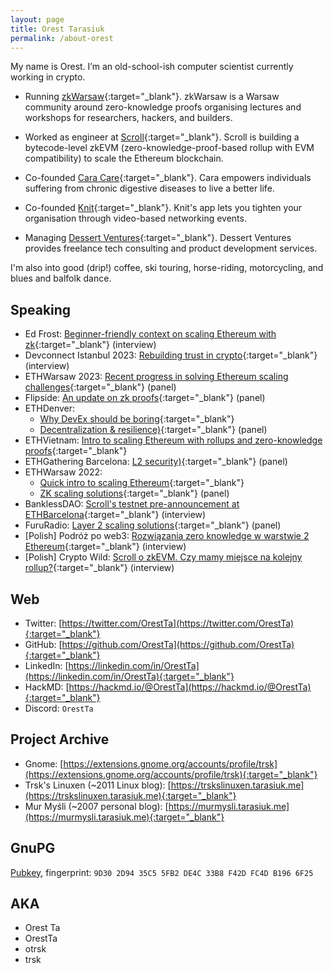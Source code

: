 ```yaml
---
layout: page
title: Orest Tarasiuk
permalink: /about-orest
---
```


My name is Orest. I’m an old-school-ish computer scientist currently working in crypto. 

- Running [zkWarsaw](https://www.zkwarsaw.dev/){:target="_blank"}. zkWarsaw is a Warsaw community around zero-knowledge proofs organising lectures and workshops for researchers, hackers, and builders.

- Worked as engineer at [Scroll](https://scroll.io){:target="_blank"}. Scroll is building a bytecode-level zkEVM (zero-knowledge-proof-based rollup with EVM compatibility) to scale the Ethereum blockchain.

- Co-founded [Cara Care](https://cara.care){:target="_blank"}. Cara empowers individuals suffering from chronic digestive diseases to live a better life.

- Co-founded [Knit](https://sites.google.com/view/knitvideo/?ref=tarasiuk.me/about-orest){:target="_blank"}. Knit's app lets you tighten your organisation through video-based networking events.

- Managing [Dessert Ventures](https://dessertventures.com/?ref=tarasiuk.me/about-orest){:target="_blank"}. Dessert Ventures provides freelance tech consulting and product development services.

I'm also into good (drip!) coffee, ski touring, horse-riding, motorcycling, and blues and balfolk dance.


## Speaking

- Ed Frost: [Beginner-friendly context on scaling Ethereum with zk](https://www.understandingrecruitment.com/knowledge-hub/video/absolutely-zero-knowledge-podcast-episode-3-orest-tarasiuk){:target="_blank"} (interview)
- Devconnect Istanbul 2023: [Rebuilding trust in crypto](https://www.supermoonstation.com/post/a-conversation-with-computer-scientist-orest){:target="_blank"} (interview)
- ETHWarsaw 2023: [Recent progress in solving Ethereum scaling challenges](https://www.youtube.com/watch?v=FiqGXK01GoI){:target="_blank"} (panel)
- Flipside: [An update on zk proofs](https://twitter.com/flipsidecrypto/status/1661050981088481283){:target="_blank"} (panel)
- ETHDenver: 
  - [Why DevEx should be boring](https://www.youtube.com/watch?v=KSaKmYHH_9o){:target="_blank"}
  - [Decentralization & resilience)](https://www.youtube.com/watch?v=r9nB_RaPDpA){:target="_blank"} (panel)
- ETHVietnam: [Intro to scaling Ethereum with rollups and zero-knowledge proofs](https://youtu.be/hxnVGWPv7Hg?t=1951){:target="_blank"}
- ETHGathering Barcelona: [L2 security)](https://www.youtube.com/watch?v=tR6avMeIMhw){:target="_blank"} (panel)
- ETHWarsaw 2022: 
  - [Quick intro to scaling Ethereum](https://www.youtube.com/watch?v=B9SGnCTZud0&t=23246s){:target="_blank"}
  - [ZK scaling solutions](https://twitter.com/ETHWarsaw/status/1564246753653710849){:target="_blank"} (panel)
- BanklessDAO: [Scroll's testnet pre-announcement at ETHBarcelona](https://twitter.com/banklessDAO/status/1559230832598032384){:target="_blank"} (interview)
- FuruRadio: [Layer 2 scaling solutions](https://twitter.com/furucombo/status/1558017306655326208){:target="_blank"} (panel)
- [Polish] Podróż po web3: [Rozwiązania zero knowledge w warstwie 2 Ethereum](https://youtu.be/1GT5TfEMhAk){:target="_blank"} (interview)
- [Polish] Crypto Wild: [Scroll o zkEVM. Czy mamy miejsce na kolejny rollup?](https://www.youtube.com/watch?v=y3HMl2Oq5ao){:target="_blank"} (interview)


## Web

- Twitter: [https://twitter.com/OrestTa](https://twitter.com/OrestTa){:target="_blank"}
- GitHub: [https://github.com/OrestTa](https://github.com/OrestTa){:target="_blank"}
- LinkedIn: [https://linkedin.com/in/OrestTa](https://linkedin.com/in/OrestTa){:target="_blank"}
- HackMD: [https://hackmd.io/@OrestTa](https://hackmd.io/@OrestTa){:target="_blank"}
- Discord: `OrestTa`


## Project Archive

- Gnome: [https://extensions.gnome.org/accounts/profile/trsk](https://extensions.gnome.org/accounts/profile/trsk){:target="_blank"}
- Trsk's Linuxen (~2011 Linux blog): [https://trskslinuxen.tarasiuk.me](https://trskslinuxen.tarasiuk.me){:target="_blank"}
- Mur Myśli (~2007 personal blog): [https://murmysli.tarasiuk.me](https://murmysli.tarasiuk.me){:target="_blank"}


## GnuPG

[Pubkey](/pubkey-orest.asc), fingerprint: `9D30 2D94 35C5 5FB2 DE4C 33B8 F42D FC4D B196 6F25`


## AKA

- Orest Ta
- OrestTa
- otrsk
- trsk
